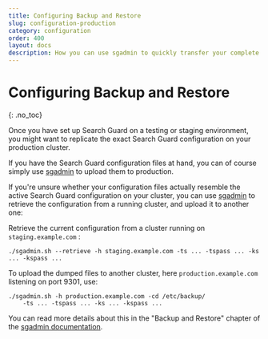```yaml
---
title: Configuring Backup and Restore
slug: configuration-production
category: configuration
order: 400
layout: docs
description: How you can use sgadmin to quickly transfer your complete configuration from one system to another.
---
```

<!---
Copryight 2017 floragunn GmbH
-->
# Configuring Backup and Restore
{: .no_toc}

Once you have set up Search Guard on a testing or staging environment, you might want to replicate the exact Search Guard configuration on your production cluster.

If you have the Search Guard configuration files at hand, you can of course simply use [sgadmin](sgadmin.md) to upload them to production.

If you're unsure whether your configuration files actually resemble the active Search Guard configuration on your cluster, you can use [sgadmin](sgadmin.md) to retrieve the configuration from a running cluster, and upload it to another one:

Retrieve the current configuration from a cluster running on `staging.example.com` :

```
./sgadmin.sh --retrieve -h staging.example.com -ts ... -tspass ... -ks ... -kspass ...
```

To upload the dumped files to another cluster, here `production.example.com` listening on port 9301, use:

```
./sgadmin.sh -h production.example.com -cd /etc/backup/ 
    -ts ... -tspass ... -ks ... -kspass ...
```

You can read more details about this in the "Backup and Restore" chapter of the [sgadmin documentation](sgadmin.md).


